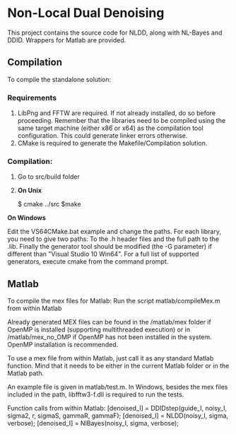 # Non-Local Dual Denoising

This project contains the source code for NLDD, along with NL-Bayes and DDID. Wrappers for Matlab are provided.

## Compilation

To compile the standalone solution:

### Requirements
1. LibPng and FFTW are required. If not already installed, do so before proceeding. Remember that the libraries need to be compiled using the same target machine (either x86 or x64) as the compilation tool configuration. This could generate linker errors otherwise. 
2. CMake is required to generate the Makefile/Compilation solution. 

### Compilation:
1. Go to src/build folder
2. __On Unix__

    $ cmake ../src
    $make

 __On Windows__

 Edit the VS64CMake.bat example and change the paths. For each library, you need to give two paths: To the .h header files and the full path to the .lib. Finally the generator tool should be modified (the -G parameter) if different than "Visual Studio 10 Win64". For a full list of supported generators, execute cmake from the command prompt.


## Matlab
To compile the mex files for Matlab:
   Run the script matlab/compileMex.m from within Matlab 

Already generated MEX files can be found in the /matlab/mex folder if OpenMP is installed (supporting multithreaded execution) or in /matlab/mex_no_OMP if OpenMP has not been installed in the system. OpenMP installation is recommended.

To use a mex file from within Matlab, just call it as any standard Matlab function. Mind that it needs to be either in the current Matlab folder or in the Matlab path.

An example file is given in matlab/test.m. In Windows, besides the mex files included in the path, libfftw3-f.dll is required to run the tests.

Function calls from within Matlab:
[denoised_I] = DDIDstep(guide_I, noisy_I, sigma2, r, sigmaS, gammaR, gammaF);
[denoised_I] = NLDD(noisy_I, sigma, verbose);
[denoised_I] = NlBayes(noisy_I, sigma, verbose);

